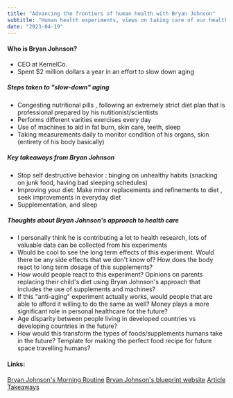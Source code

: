 ```yaml
---
title: "Advancing the frontiers of human health with Bryan Johnson"
subtitle: "Human health experiments, views on taking care of our health"
date: "2023-04-19"
---
```


#### Who is Bryan Johnson?

- CEO at KernelCo.
- Spent $2 million dollars a year in an effort to slow down aging

##### Steps taken to "slow-down" aging

- Congesting nutritional pills , following an extremely strict diet plan that is professional prepared by his nutitionist/scientists
- Performs different varities exercises every day
- Use of machines to aid in fat burn, skin care, teeth, sleep
- Taking measurements daily to monitor condition of his organs, skin (entirety of his body basically)

##### Key takeaways from Bryan Johnson

- Stop self destructive behavior : binging on unhealthy habits (snacking on junk food, having bad sleeping schedules)
- Improving your diet: Make minor replacements and refinements to diet , seek improvements in everyday diet
- Supplementation, and sleep

##### Thoughts about Bryan Johnson's approach to health care

- I personally think he is contributing a lot to health research, lots of valuable data can be collected from his experiments
- Would be cool to see the long term effects of this experiment. Would there be any side effects that we don't know of? How does the body react to long term dosage of this supplements?
- How would people react to this experiment? Opinions on parents replacing their child's diet using Bryan Johnson's approach that includes the use of supplements and machines?
- If this "anti-aging" experiment actually works, would people that are able to afford it willing to do the same as well? Money plays a more significant role in personal healthcare for the future?
- Age disparity between people living in developed countries vs developing countries in the future?
- How would this transform the types of foods/supplements humans take in the future? Template for making the perfect food recipe for future space travelling humans?

#### Links:

[Bryan Johnson's Morning Routine](https://www.youtube.com/watch?v=F_3p81GmHEg&t=1233s)
[Bryan Johnson's blueprint website](https://blueprint.bryanjohnson.co/)
[Article](https://fortune.com/well/2023/03/19/bryan-johnson-anti-aging-routine-diet-exercise/)
[Takeaways](https://www.youtube.com/watch?v=E4gldOpNXi4&t=14s)
